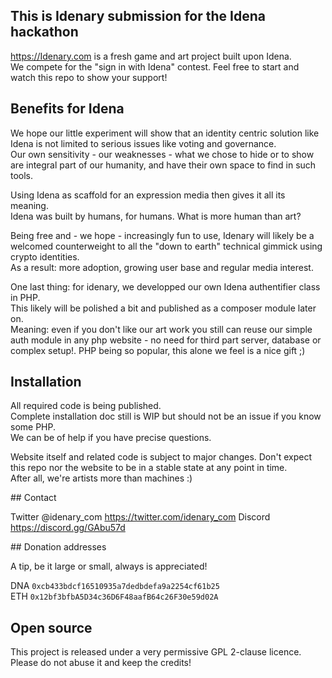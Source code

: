 
## This is Idenary submission for the Idena hackathon

https://Idenary.com is a fresh game and art project built upon Idena.  
We compete for the "sign in with Idena" contest. Feel free to start and watch this repo to show your support!

## Benefits for Idena

We hope our little experiment will show that an identity centric solution like Idena is not limited to serious issues like voting and governance.  
Our own sensitivity - our weaknesses - what we chose to hide or to show are integral part of our humanity, and have their own space to find in such tools.

Using Idena as scaffold for an expression media then gives it all its meaning.  
Idena was built by humans, for humans. What is more human than art?

Being free and - we hope - increasingly fun to use, Idenary will likely be a welcomed counterweight to all the "down to earth" technical gimmick using crypto identities.  
As a result: more adoption, growing user base and regular media interest.

One last thing: for idenary, we developped our own Idena authentifier class in PHP.  
This likely will be polished a bit and published as a composer module later on.  
Meaning: even if you don't like our art work you still can reuse our simple auth module in any php website - no need for third part server, database or complex setup!.
PHP being so popular, this alone we feel is a nice gift ;)


## Installation

All required code is being published.  
Complete installation doc still is WIP but should not be an issue if you know some PHP.  
We can be of help if you have precise questions.

Website itself and related code is subject to major changes. Don't expect this repo nor the website to be in a stable state at any point in time.  
After all, we're artists more than machines :)


## Contact

Twitter @idenary_com https://twitter.com/idenary_com
Discord https://discord.gg/GAbu57d


## Donation addresses

A tip, be it large or small, always is appreciated!

DNA `0xcb433bdcf16510935a7dedbdefa9a2254cf61b25`  
ETH `0x12bf3bfbA5D34c36D6F48aafB64c26F30e59d02A`

## Open source

This project is released under a very permissive GPL 2-clause licence.  
Please do not abuse it and keep the credits!
